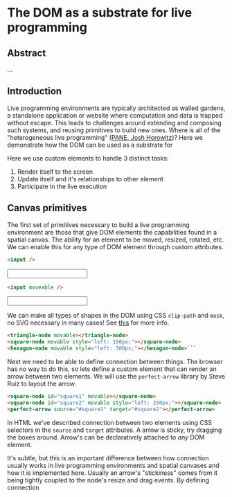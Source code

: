 # The DOM as a substrate for live programming

## Abstract

...

## Introduction

Live programming environments are typically architected as walled gardens, a standalone application or website where computation and data is trapped without escape. This leads to challenges around extending and composing such systems, and reusing primitives to build new ones. Where is all of the "heterogeneous live programming" ([PANE, Josh Horowitz](http://pane.s3-website-us-west-2.amazonaws.com/))? Here we demonstrate how the DOM can be used as a substrate for

Here we use custom elements to handle 3 distinct tasks:

1. Render itself to the screen
2. Update itself and it's relationships to other element
3. Participate in the live execution

## Canvas primitives

The first set of primitives necessary to build a live programming environment are those that give DOM elements the capabilities found in a spatial canvas. The ability for an element to be moved, resized, rotated, etc. We can enable this for any type of DOM element through custom attributes.

```html
<input />
```

<input />

```html
<input moveable />
```

<input movable />
<horizontal-spacer style="height: 1rem;"></horizontal-spacer>

We can make all types of shapes in the DOM using CSS `clip-path` and `mask`, no SVG necessary in many cases! See [this](https://www.smashingmagazine.com/2024/05/modern-guide-making-css-shapes/#cutting-corners) for more info.

````html
<triangle-node movable></triangle-node>
<square-node movable style="left: 150px;"></square-node>
<hexagon-node movable style="left: 300px;"></hexagon-node>```
````

<triangle-node movable></triangle-node>
<square-node movable style="left: 150px;"></square-node>
<hexagon-node movable style="left: 300px;"></hexagon-node>
<horizontal-spacer style="height: 6rem"></horizontal-spacer>

Next we need to be able to define connection between things. The browser has no way to do this, so lets define a custom element that can render an arrow between two elements. We will use the `perfect-arrow` library by Steve Ruiz to layout the arrow.

```html
<square-node id="square1" movable></square-node>
<square-node id="square2" movable style="left: 250px;"></square-node>
<perfect-arrow source="#square1" target="#square2"></perfect-arrow>
```

<square-node id="square1" movable></square-node>
<square-node id="square2" movable style="left: 250px;"></square-node>
<perfect-arrow source="#square1" target="#square2"></perfect-arrow>
<horizontal-spacer style="height: rem"></horizontal-spacer>

In HTML we've described connection between two elements using CSS selectors in the `source` and `target` attributes. A arrow is sticky, try dragging the boxes around. Arrow's can be declaratively attached to _any_ DOM element.

It's subtle, but this is an important difference between how connection usually works in live programming environments and spatial canvases and how it is implemented here. Usually an arrow's "stickiness" comes from it being tightly coupled to the node's resize and drag events. By defining connection
